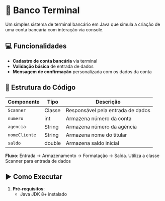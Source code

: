 # :bank: Banco Terminal

Um simples sistema de terminal bancário em Java que simula a criação de uma conta bancária com interação via console.

## :computer: Funcionalidades

- **Cadastro de conta bancária** via terminal
- **Validação básica** de entrada de dados
- **Mensagem de confirmação** personalizada com os dados da conta

## :page_with_curl: Estrutura do Código

| Componente        | Tipo      | Descrição                          |
|-------------------|-----------|------------------------------------|
| `Scanner`         | Classe    | Responsável pela entrada de dados  |
| `numero`          | int       | Armazena número da conta           |
| `agencia`         | String    | Armazena número da agência         |
| `nomeCliente`     | String    | Armazena nome do titular           |
| `saldo`           | double    | Armazena saldo inicial             |

**Fluxo**: Entrada → Armazenamento → Formatação → Saída. Utiliza a classe Scanner para entrada de dados

## :arrow_forward: Como Executar

1. **Pré-requisitos**:
   - Java JDK 8+ instalado
